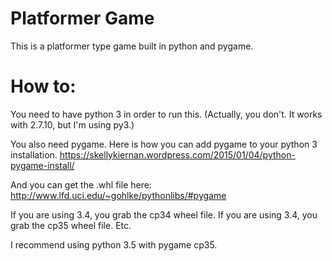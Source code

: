 Platformer Game
======

This is a platformer type game
built in python and pygame.

# How to:

You need to have python 3 in order to run this.
(Actually, you don't. It works with 2.7.10, but
I'm using py3.)

You also need pygame. Here is how you can add
pygame to your python 3 installation.
https://skellykiernan.wordpress.com/2015/01/04/python-pygame-install/

And you can get the .whl file here:
http://www.lfd.uci.edu/~gohlke/pythonlibs/#pygame

If you are using 3.4, you grab the cp34 wheel file.
If you are using 3.4, you grab the cp35 wheel file.
Etc.

I recommend using python 3.5 with pygame cp35.
